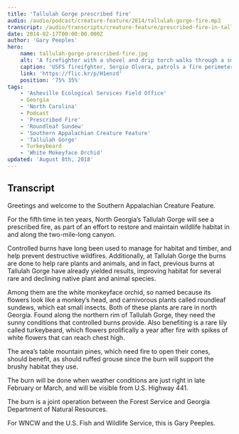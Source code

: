 ```yaml
---
title: 'Tallulah Gorge prescribed fire'
audio: /audio/podcast/creature-feature/2014/tallulah-gorge-fire.mp3
transcript: /audio/transcripts/creature-feature/prescribed-fire-in-tallulah-gorge.pdf
date: 2014-02-17T00:00:00.000Z
author: 'Gary Peeples'
hero:
    name: tallulah-gorge-prescribed-fire.jpg
    alt: 'A firefighter with a shovel and drip torch walks through a smoky forest.'
    caption: 'USFS fireifghter, Sergio Olvera, patrols a fire perimeter line during the Tallulah Gorge prescribed fire on March 17, 2016. <a href="https://flic.kr/p/H1enzd">Photo</a> by Holly Krake, USFS.'
    link: 'https://flic.kr/p/H1enzd'
    position: '75% 35%'
tags:
    - 'Asheville Ecological Services Field Office'
    - Georgia
    - 'North Carolina'
    - Podcast
    - 'Prescribed Fire'
    - 'Roundleaf Sundew'
    - 'Southern Appalachian Creature Feature'
    - 'Tallulah Gorge'
    - Turkeybeard
    - 'White Mokeyface Orchid'
updated: 'August 8th, 2018'
---
```


## Transcript

Greetings and welcome to the Southern Appalachian Creature Feature.

For the fifth time in ten years, North Georgia’s Tallulah Gorge will see a prescribed fire, as part of an effort to restore and maintain wildlife habitat in and along the two-mile-long canyon.

Controlled burns have long been used to manage for habitat and timber, and help prevent destructive wildfires.  Additionally, at Tallulah Gorge the burns are done to help rare plants and animals, and in fact, previous burns at Tallulah Gorge have already yielded results, improving habitat for several rare and declining native plant and animal species.

Among them are the white monkeyface orchid, so named because its flowers look like a monkey’s head, and carnivorous plants called roundleaf sundews, which eat small insects. Both of these plants are rare in north Georgia. Found along the northern rim of Tallulah Gorge, they need the sunny conditions that controlled burns provide. Also benefiting is a rare lily called turkeybeard, which flowers prolifically a year after fire with spikes of white flowers that can reach chest high.

The area’s table mountain pines, which need fire to open their cones, should benefit, as should ruffed grouse since the burn will support the brushy habitat they use.

The burn will be done when weather conditions are just right in late February or March, and will be visible from U.S. Highway 441.

The burn is a joint operation between the Forest Service and Georgia Department of Natural Resources.

For WNCW and the U.S. Fish and Wildlife Service, this is Gary Peeples.